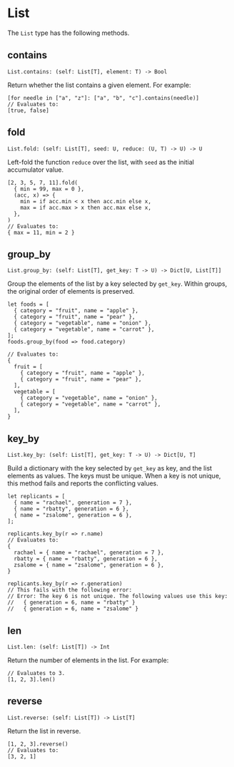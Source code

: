 # List

The `List` type has the following methods.

## contains

    List.contains: (self: List[T], element: T) -> Bool

Return whether the list contains a given element. For example:

```rcl
[for needle in ["a", "z"]: ["a", "b", "c"].contains(needle)]
// Evaluates to:
[true, false]
```

## fold

    List.fold: (self: List[T], seed: U, reduce: (U, T) -> U) -> U

Left-fold the function `reduce` over the list, with `seed` as the initial
accumulator value.

```rcl
[2, 3, 5, 7, 11].fold(
  { min = 99, max = 0 },
  (acc, x) => {
    min = if acc.min < x then acc.min else x,
    max = if acc.max > x then acc.max else x,
  },
)
// Evaluates to:
{ max = 11, min = 2 }
```

## group_by

    List.group_by: (self: List[T], get_key: T -> U) -> Dict[U, List[T]]

Group the elements of the list by a key selected by `get_key`. Within groups,
the original order of elements is preserved.

```rcl
let foods = [
  { category = "fruit", name = "apple" },
  { category = "fruit", name = "pear" },
  { category = "vegetable", name = "onion" },
  { category = "vegetable", name = "carrot" },
];
foods.group_by(food => food.category)

// Evaluates to:
{
  fruit = [
    { category = "fruit", name = "apple" },
    { category = "fruit", name = "pear" },
  ],
  vegetable = [
    { category = "vegetable", name = "onion" },
    { category = "vegetable", name = "carrot" },
  ],
}
```

## key_by

    List.key_by: (self: List[T], get_key: T -> U) -> Dict[U, T]

Build a dictionary with the key selected by `get_key` as key, and the list
elements as values. The keys must be unique. When a key is not unique, this
method fails and reports the conflicting values.

```rcl
let replicants = [
  { name = "rachael", generation = 7 },
  { name = "rbatty", generation = 6 },
  { name = "zsalome", generation = 6 },
];

replicants.key_by(r => r.name)
// Evaluates to:
{
  rachael = { name = "rachael", generation = 7 },
  rbatty = { name = "rbatty", generation = 6 },
  zsalome = { name = "zsalome", generation = 6 },
}

replicants.key_by(r => r.generation)
// This fails with the following error:
// Error: The key 6 is not unique. The following values use this key:
//   { generation = 6, name = "rbatty" }
//   { generation = 6, name = "zsalome" }
```

## len

    List.len: (self: List[T]) -> Int

Return the number of elements in the list. For example:

```rcl
// Evaluates to 3.
[1, 2, 3].len()
```

## reverse

    List.reverse: (self: List[T]) -> List[T]

Return the list in reverse.

```rcl
[1, 2, 3].reverse()
// Evaluates to:
[3, 2, 1]
```
